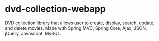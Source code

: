 # dvd-collection-webapp
DVD collection library that allows user to create, display, search, update, and delete movies. Made with Spring MVC, Spring Core, Ajax, JSON, jQuery, Javascript, MySQL.
